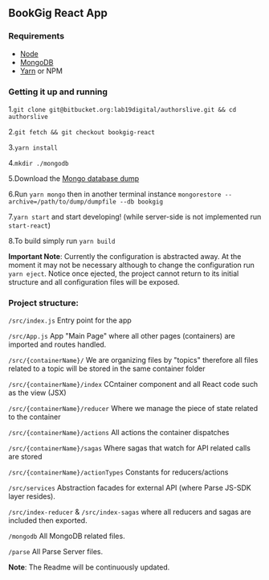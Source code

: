 ## BookGig React App

### Requirements

* [Node](https://nodejs.org/en/)
* [MongoDB](https://docs.mongodb.com/manual/installation/#mongodb-community-edition)
* [Yarn](https://yarnpkg.com/lang/en/docs/install/) or NPM


### Getting it up and running

1.`git clone git@bitbucket.org:lab19digital/authorslive.git && cd authorslive`

2.`git fetch && git checkout bookgig-react`

3.`yarn install`

4.`mkdir ./mongodb`

5.Download the [Mongo database dump](https://bitbucket.org/lab19digital/authorslive/downloads/dump)

6.Run `yarn mongo` then in another terminal instance `mongorestore --archive=/path/to/dump/dumpfile --db bookgig`

7.`yarn start` and start developing! (while server-side is not implemented run `start-react`)

8.To build simply run `yarn build`


**Important Note**: Currently the configuration is abstracted away. At the moment it may not be necessary
although to change the configuration run `yarn eject`.
Notice once ejected, the project cannot return to its initial structure and all configuration
files will be exposed.

### Project structure:

`/src/index.js` Entry point for the app

`/src/App.js` App "Main Page" where all other pages (containers) are imported and routes handled.

`/src/{containerName}/` We are organizing files by "topics" therefore all files related to
a topic will be stored in the same container folder

`/src/{containerName}/index` CCntainer component and all React code such as the view (JSX)

`/src/{containerName}/reducer` Where we manage the piece of state related to the container

`/src/{containerName}/actions` All actions the container dispatches

`/src/{containerName}/sagas` Where sagas that watch for API related calls are stored

`/src/{containerName}/actionTypes` Constants for reducers/actions


`/src/services`
Abstraction facades for external API (where Parse JS-SDK layer resides).

`/src/index-reducer` & `/src/index-sagas` where all reducers and sagas are included then exported.

`/mongodb` All MongoDB related files.

`/parse` All Parse Server files.  



**Note**: The Readme will be continuously updated.